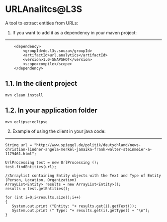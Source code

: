 URLAnalitcs@L3S
=================

A tool to extract entities from URLs:

1. If you want to add it as a dependency in your maven project:
-----------------------------------

		<dependency>
			<groupId>de.l3s.souza</groupId>
			<artifactId>url.analytics</artifactId>
			<version>1.0-SNAPSHOT</version>
			<scope>compile</scope>
		</dependency>
    
1.1. In the client project
-----------------------------------
```
mvn clean install
```

1.2. In your application folder
-----------------------------------
```
mvn eclipse:eclipse
```
2. Example of using the client in your java code:
-----------------------------------
```
String url = "http://www.spiegel.de/politik/deutschland/news-christian-lindner-angela-merkel-jamaika-frank-walter-steinmeier-a-1179461.html";
    
UrlProcessing test = new UrlProcessing ();
test.findEntities(url);
       
//Arraylist containing Entity objects with the Text and Type of Entity (Person, Location, Organization)
ArrayList<Entity> results = new ArrayList<Entity>();  
results = test.getEntities();
     
for (int i=0;i<results.size();i++)
{
   System.out.print ("Entity: "+ results.get(i).getText());
   System.out.print (" Type: "+ results.get(i).getType() + "\n");
}
```
